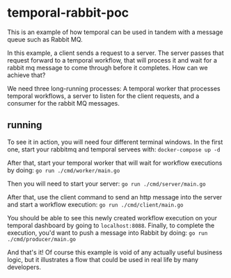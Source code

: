 # temporal-rabbit-poc

This is an example of how temporal can be used in tandem with a message queue such as Rabbit MQ.

In this example, a client sends a request to a server. The server passes that request forward to a temporal workflow, that will process it and wait for a rabbit mq message to come through before it completes. How can we achieve that?

We need three long-running processes: A temporal worker that processes temporal workflows, a server to listen for the client requests, and a consumer for the rabbit MQ messages.

## running
To see it in action, you will need four different terminal windows. In the first one, start your rabbitmq and temporal servees with:
`docker-compose up -d`

After that, start your temporal worker that will wait for workflow executions by doing:
`go run ./cmd/worker/main.go`

Then you will need to start your server:
`go run ./cmd/server/main.go`

After that, use the client command to send an http message into the server and start a workflow execution:
`go run ./cmd/client/main.go`

You should be able to see this newly created workflow execution on your temporal dashboard by going to `localhost:8088`. Finally, to complete the execution, you'd want to push a message into Rabbit by doing:
`go run ./cmd/producer/main.go`

And that's it! Of course this example is void of any actually useful business logic, but it illustrates a flow that could be used in real life by many developers.

